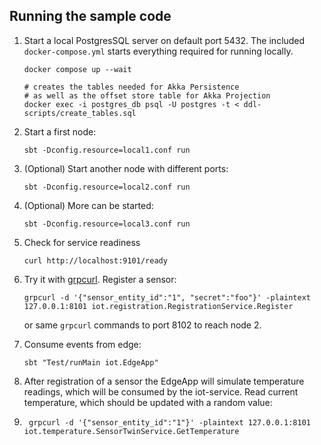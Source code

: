 ## Running the sample code

1. Start a local PostgresSQL server on default port 5432. The included `docker-compose.yml` starts everything required for running locally.

    ```shell
    docker compose up --wait

    # creates the tables needed for Akka Persistence
    # as well as the offset store table for Akka Projection
    docker exec -i postgres_db psql -U postgres -t < ddl-scripts/create_tables.sql
    ```

2. Start a first node:

    ```shell
    sbt -Dconfig.resource=local1.conf run
    ```

3. (Optional) Start another node with different ports:

    ```shell
    sbt -Dconfig.resource=local2.conf run
    ```

4. (Optional) More can be started:

    ```shell
    sbt -Dconfig.resource=local3.conf run
    ```

5. Check for service readiness

    ```shell
    curl http://localhost:9101/ready
    ```

6. Try it with [grpcurl](https://github.com/fullstorydev/grpcurl). Register a sensor:

    ```shell
    grpcurl -d '{"sensor_entity_id":"1", "secret":"foo"}' -plaintext 127.0.0.1:8101 iot.registration.RegistrationService.Register
    ```

    or same `grpcurl` commands to port 8102 to reach node 2.

7. Consume events from edge:

    ```shell
    sbt "Test/runMain iot.EdgeApp"
   ```

8. After registration of a sensor the EdgeApp will simulate temperature readings, which will be consumed by the iot-service. Read current temperature, which should be updated with a random value: 

9. ```shell
    grpcurl -d '{"sensor_entity_id":"1"}' -plaintext 127.0.0.1:8101 iot.temperature.SensorTwinService.GetTemperature
    ```

